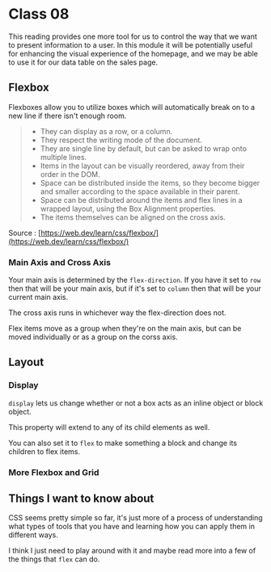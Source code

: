 # Class 08

This reading provides one more tool for us to control the way that we want to present information to a user.  In this module it will be potentially useful for enhancing the visual experience of the homepage, and we may be able to use it for our data table on the sales page.

## Flexbox

Flexboxes allow you to utilize boxes which will automatically break on to a new line if there isn't enough room.

> * They can display as a row, or a column.
> * They respect the writing mode of the document.
> * They are single line by default, but can be asked to wrap onto multiple lines.
> * Items in the layout can be visually reordered, away from their order in the DOM.
> * Space can be distributed inside the items, so they become bigger and smaller according to the space available in their parent.
> * Space can be distributed around the items and flex lines in a wrapped layout, using the Box Alignment properties.
> * The items themselves can be aligned on the cross axis.

Source : [https://web.dev/learn/css/flexbox/](https://web.dev/learn/css/flexbox/)

### Main Axis and Cross Axis

Your main axis is determined by the `flex-direction`. If you have it set to `row` then that will be your main axis, but if it's set to `column` then that will be your current main axis.

The cross axis runs in whichever way the flex-direction does not.

Flex items move as a group when they're on the main axis, but can be moved individually or as a group on the corss axis.

## Layout

### Display

`display` lets us change whether or not a box acts as an inline object or block object.

This property will extend to any of its child elements as well.

You can also set it to `flex` to make something a block and change its children to flex items.

### More Flexbox and Grid

## Things I want to know about

CSS seems pretty simple so far, it's just more of a process of understanding what types of tools that you have and learning how you can apply them in different ways.

I think I just need to play around with it and maybe read more into a few of the things that `flex` can do.